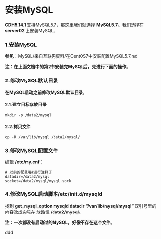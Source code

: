 安装MySQL
================================================================================
**CDH5.14.1** 支持MySQL5.7，那这里我们就选择 **MySQL5.7**。我们选择在 **server02** 上安装MySQL。

### 1.安装MySQL
**参见**：MySQL/来自互联网资料/在CentOS7中安装配置MySQL5.7.md

**注：在上面文档中的第2节安装完MySQL后，先进行下面的操作**。

### 2.修改MySQL默认目录
**在MySQL启动之前修改MySQL默认目录**。

#### 2.1.建立目标存放目录
```shell
mkdir -p /data2/mysql
```

#### 2.2.拷贝文件
```shell
cp -R /var/lib/mysql /data2/mysql/
```

### 3.修改MySQL配置文件
编辑 **/etc/my.cnf**：
```shell
# 以前的配置用#进行注释了
datadir=/data2/mysql
socket=/data2/mysql/mysql.sock
```

### 4.修改MySQL启动脚本/etc/init.d/mysqld
找到 **get_mysql_option mysqld datadir “/var/lib/mysql/mysql”** 双引号里的内容改成实际存
放路径 **/data2/mysql**。

**注：一次都没有启动过的MySQL，好像不存在这个文件**。







































ddd
